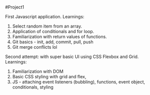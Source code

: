 #Project1

First Javascript application.
Learnings:
1. Select random item from an array.
2. Application of conditionals and for loop.
3. Familiarization with return values of functions.
4. Git basics - init, add, commit, pull, push
5. Git merge conflicts lol

Second attempt: with super basic UI using CSS Flexbox and Grid.
Learnings:
1. Familiarization with DOM
2. Basic CSS styling with grid and flex, 
3. JS - attaching event listeners (bubbling), functions, event object, conditionals, styling

